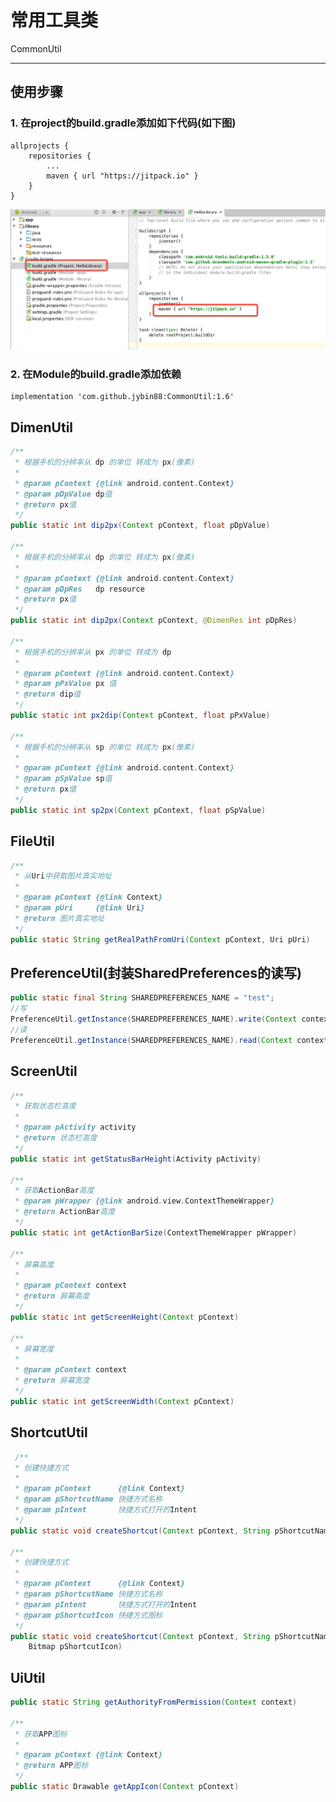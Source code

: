 # 常用工具类

CommonUtil

---
## 使用步骤

### 1. 在project的build.gradle添加如下代码(如下图)

	allprojects {
	    repositories {
	        ...
	        maven { url "https://jitpack.io" }
	    }
	}

![](<https://github.com/jybin88/public/raw/master/dependence.png>)


### 2. 在Module的build.gradle添加依赖

    implementation 'com.github.jybin88:CommonUtil:1.6'
    
DimenUtil
---------

```java
/**
 * 根据手机的分辨率从 dp 的单位 转成为 px(像素)
 *
 * @param pContext {@link android.content.Context}
 * @param pDpValue dp值
 * @return px值
 */
public static int dip2px(Context pContext, float pDpValue)

/**
 * 根据手机的分辨率从 dp 的单位 转成为 px(像素)
 *
 * @param pContext {@link android.content.Context}
 * @param pDpRes   dp resource
 * @return px值
 */
public static int dip2px(Context pContext, @DimenRes int pDpRes)

/**
 * 根据手机的分辨率从 px 的单位 转成为 dp
 *
 * @param pContext {@link android.content.Context}
 * @param pPxValue px 值
 * @return dip值
 */
public static int px2dip(Context pContext, float pPxValue)

/**
 * 根据手机的分辨率从 sp 的单位 转成为 px(像素)
 *
 * @param pContext {@link android.content.Context}
 * @param pSpValue sp值
 * @return px值
 */
public static int sp2px(Context pContext, float pSpValue)
```

FileUtil
--------

```java
/**
 * 从Uri中获取图片真实地址
 *
 * @param pContext {@link Context}
 * @param pUri     {@link Uri}
 * @return 图片真实地址
 */
public static String getRealPathFromUri(Context pContext, Uri pUri)
```
PreferenceUtil(封装SharedPreferences的读写)
--------------
```java
public static final String SHAREDPREFERENCES_NAME = "test";
//写
PreferenceUtil.getInstance(SHAREDPREFERENCES_NAME).write(Context context, String key, Object value);
//读
PreferenceUtil.getInstance(SHAREDPREFERENCES_NAME).read(Context context, String key, Object defaultValue)
```
ScreenUtil
------------

```java
/**
 * 获取状态栏高度
 *
 * @param pActivity activity
 * @return 状态栏高度
 */
public static int getStatusBarHeight(Activity pActivity)

/**
 * 获取ActionBar高度
 * @param pWrapper {@link android.view.ContextThemeWrapper}
 * @return ActionBar高度
 */
public static int getActionBarSize(ContextThemeWrapper pWrapper)

/**
 * 屏幕高度
 *
 * @param pContext context
 * @return 屏幕高度
 */
public static int getScreenHeight(Context pContext)

/**
 * 屏幕宽度
 *
 * @param pContext context
 * @return 屏幕宽度
 */
public static int getScreenWidth(Context pContext)
```
ShortcutUtil
------------

```java
 /**
 * 创建快捷方式
 *
 * @param pContext      {@link Context}
 * @param pShortcutName 快捷方式名称
 * @param pIntent       快捷方式打开的Intent
 */
public static void createShortcut(Context pContext, String pShortcutName, Intent pIntent)

/**
 * 创建快捷方式
 *
 * @param pContext      {@link Context}
 * @param pShortcutName 快捷方式名称
 * @param pIntent       快捷方式打开的Intent
 * @param pShortcutIcon 快捷方式图标
 */
public static void createShortcut(Context pContext, String pShortcutName, Intent pIntent, 
    Bitmap pShortcutIcon)
```
UiUtil
------
```java
public static String getAuthorityFromPermission(Context context)

/**
 * 获取APP图标
 *
 * @param pContext {@link Context}
 * @return APP图标
 */
public static Drawable getAppIcon(Context pContext)
```



